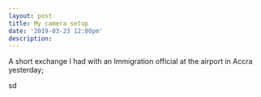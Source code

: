 ```yaml
---
layout: post
title: My camera setup
date: '2019-03-23 12:00pm'  
description: 
---
```


<p>A short exchange I had with an Immigration official at the airport in Accra yesterday;</p>
sd
